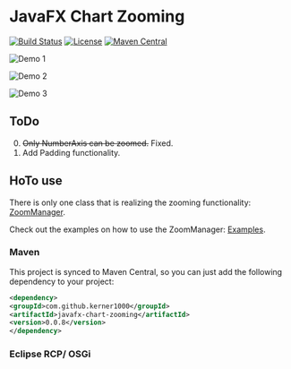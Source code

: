 # JavaFX Chart Zooming

[![Build Status](https://travis-ci.org/kerner1000/javafx-chart-zooming.svg?branch=master)](https://travis-ci.org/kerner1000/javafx-chart-zooming)
[![License](https://img.shields.io/badge/License-Apache%202.0-blue.svg)](https://github.com/kerner1000/javafx-chart-zooming/blob/master/LICENSE.txt)
[![Maven Central](https://maven-badges.herokuapp.com/maven-central/com.github.kerner1000/javafx-chart-zooming/badge.svg)](https://maven-badges.herokuapp.com/maven-central/com.github.silicosciences/javafx-chart-zooming)

![Demo 1](https://j.gifs.com/xGN7rz.gif)

![Demo 2](https://j.gifs.com/zmNYl7.gif)

![Demo 3](https://j.gifs.com/qjXMEk.gif)

## ToDo
0. ~~Only NumberAxis can be zoomed.~~ Fixed.
0. Add Padding functionality.

## HoTo use
There is only one class that is realizing the zooming functionality:
[ZoomManager](https://github.com/kerner1000/javafx-chart-zooming/blob/master/src/main/java/com/github/javafx/charts/zooming/ZoomManager.java).

Check out the examples on how to use the ZoomManager:
[Examples](https://github.com/kerner1000/javafx-chart-zooming/blob/master/src/main/java/com/github/javafx/charts/zooming/).

### Maven
This project is synced to Maven Central, so you can just add the following dependency to your project:

```xml
<dependency>
<groupId>com.github.kerner1000</groupId>
<artifactId>javafx-chart-zooming</artifactId>
<version>0.0.8</version>
</dependency>
```
### Eclipse RCP/ OSGi
